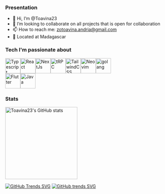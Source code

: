### Presentation
- 👋 Hi, I’m @Toavina23
- 💞️ I’m looking to collaborate on all projects that is open for collaboration
- 📫 How to reach me: zotoavina.andria@gmail.com
- 📍  Located at Madagascar


### Tech I'm passionate about
<div style="display: flex;">
  <a href="https://www.typescriptlang.org"><img src="https://raw.githubusercontent.com/danielcranney/readme-generator/main/public/icons/skills/typescript-colored.svg" width="48" height="48" alt="Typescript" /></a>
  <a href="https://www.reactjs.org"><img src="https://raw.githubusercontent.com/danielcranney/readme-generator/main/public/icons/skills/react-colored.svg" width="48" height="48" alt="React" /></a>
  <a href="https://www.nextjs.org"><img src="https://raw.githubusercontent.com/danielcranney/readme-generator/main/public/icons/skills/nextjs-colored-dark.svg" width="48" height="48" alt="NextJs" /></a>
  <a href="https://trpc.io"><img src="https://avatars.githubusercontent.com/u/78011399?s=200&v=4" width="48" height="48" alt="tRPC"/></a>
  <a href="https://www.tailwindcss.com"><img src="https://raw.githubusercontent.com/danielcranney/readme-generator/main/public/icons/skills/tailwindcss-colored.svg" width="48" height="48" alt="TailwindCSS" /></a>
  <a href="https://neovim.io/"><img src="https://github-production-user-asset-6210df.s3.amazonaws.com/136815194/258326081-b113a23c-5c04-45aa-819c-bd04e8ac2a37.png" width="48" height="48" alt="Neovim" /></a>
  <a href="https://go.dev/"><img src="https://user-images.githubusercontent.com/25181517/192149581-88194d20-1a37-4be8-8801-5dc0017ffbbe.png" width="48" height="48" alt="golang" /></a>
  
</div>  
<div style="display: flex;">
  <a href="https://www.flutter.dev"><img src="https://raw.githubusercontent.com/danielcranney/readme-generator/main/public/icons/skills/flutter-colored.svg" width="48" height="48" alt="Flutter" /></a>
  <a href="https://www.java.com"><img src="https://raw.githubusercontent.com/danielcranney/readme-generator/main/public/icons/skills/java-colored.svg" width="48" height="48" alt="Java" /></a>
</div>


### Stats
<div style="display: flex;"> 
  <img src="https://github-readme-stats.vercel.app/api?username=Toavina23&show_icons=true&hide=&count_private=true&title_color=0891b2&text_color=e4e4e7&icon_color=0891b2&bg_color=3f3f46&hide_border=true&show_icons=true" alt="Toavina23's GitHub stats" height="229" />
</div>

<!---
Toavina23/Toavina23 is a ✨ special ✨ repository because its `README.md` (this file) appears on your GitHub profile.
You can click the Preview link to take a look at your changes.
--->


[![GitHub Trends SVG](https://api.githubtrends.io/user/svg/Toavina23/langs)](https://githubtrends.io)
[![GitHub trends SVG](https://api.githubtrends.io/user/svg/Toavina23/repos?time_range=one_year&include_private=true&group=private&loc_metric=changed&theme=dark)](https://githubtrends.io)  
<!-- ![alt text](https://github.com/Toavina23/Toavina23/blob/main/images/github-wrapped.png?raw=true) -->
